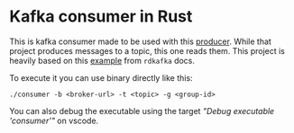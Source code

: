 # Kafka consumer in Rust

This is kafka consumer made to be used with this [producer](https://github.com/DanielKneipp/rust-kafka-producer).
While that project produces messages to a topic, this one reads them. This project is
heavily based on this [example](https://github.com/fede1024/rust-rdkafka/blob/master/examples/simple_consumer.rs)
from `rdkafka` docs.

To execute it you can use binary directly like this:

```
./consumer -b <broker-url> -t <topic> -g <group-id>
```

You can also debug the executable using the target *"Debug executable 'consumer'"*
on vscode.

